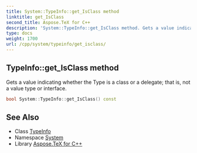 ```yaml
---
title: System::TypeInfo::get_IsClass method
linktitle: get_IsClass
second_title: Aspose.TeX for C++
description: 'System::TypeInfo::get_IsClass method. Gets a value indicating whether the Type is a class or a delegate; that is, not a value type or interface in C++.'
type: docs
weight: 1700
url: /cpp/system/typeinfo/get_isclass/
---
```

## TypeInfo::get_IsClass method


Gets a value indicating whether the Type is a class or a delegate; that is, not a value type or interface.

```cpp
bool System::TypeInfo::get_IsClass() const
```

## See Also

* Class [TypeInfo](../)
* Namespace [System](../../)
* Library [Aspose.TeX for C++](../../../)
